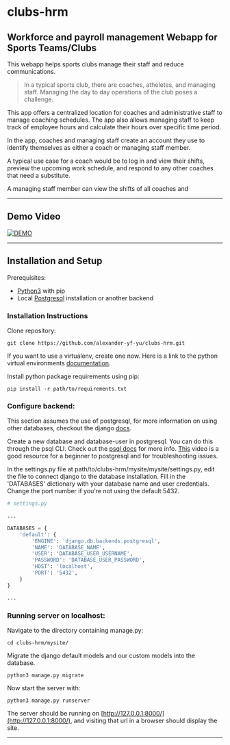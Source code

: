 # clubs-hrm

## Workforce and payroll management Webapp for Sports Teams/Clubs

This webapp helps sports clubs manage their staff and reduce communications. 

> In a typical sports club, there are coaches, atheletes, and managing staff. Managing the day to day operations of the club poses a challenge. 

This app offers a centralized location for coaches and administrative staff to manage coaching schedules. The app also allows managing staff to keep track of employee hours and calculate their hours over specific time period.

In the app, coaches and managing staff create an account they use to identify themselves as either a coach or managing staff member.

A typical use case for a coach would be to log in and view their shifts, preview the upcoming work schedule, and respond to any other coaches that need a substitute.

A managing staff member can view the shifts of all coaches and 
___

## Demo Video

[![DEMO](https://i9.ytimg.com/vi/S_uITy0Y_aQ/mq1.jpg?sqp=CLTbsPcF&rs=AOn4CLD6eFgmzMvAU2svp90NXspGMTbcUg)](https://www.youtube.com/watch?v=S_uITy0Y_aQ "Demo")

___
## Installation and Setup

Prerequisites:

+ [Python3](https://www.python.org/downloads/release/python-377/) with pip
+ Local [Postgresql](https://www.postgresql.org/download/) installation or another backend


### Installation Instructions

Clone repository:

    git clone https://github.com/alexander-yf-yu/clubs-hrm.git

If you want to use a virtualenv, create one now. Here is a link to the python virtual environments [documentation](http://dev.nodeca.com).

Install python package requirements using pip:
    
    pip install -r path/to/requirements.txt

### Configure backend:
This section assumes the use of postgresql, for more information on using other databases, checkout the django [docs](https://docs.djangoproject.com/en/3.0/ref/settings/#std:setting-DATABASES).

Create a new database and database-user in postgresql. You can do this through the psql CLI. Check out the [psql docs](https://www.postgresql.org/docs/12/app-psql.html) for more info. [This](https://www.youtube.com/watch?v=qw--VYLpxG4) video is a good resource for a beginner to postgresql and for troubleshooting issues.

In the settings.py file at path/to/clubs-hrm/mysite/mysite/settings.py, edit the file to connect django to the database installation. Fill in the 'DATABASES' dictionary with your database name and user credentials. Change the port number if you're not using the default 5432.


```python
# settings.py

...

DATABASES = {
    'default': {
        'ENGINE': 'django.db.backends.postgresql',
        'NAME': 'DATABASE_NAME',
        'USER': 'DATABASE_USER_USERNAME',
        'PASSWORD': 'DATABASE_USER_PASSWORD',
        'HOST': 'localhost',
        'PORT': '5432',
    }
}

...
```

### Running server on localhost:

Navigate to the directory containing manage.py:

    cd clubs-hrm/mysite/

Migrate the django default models and our custom models into the database.

    python3 manage.py migrate

Now start the server with:

    python3 manage.py runserver

The server should be running on [http://127.0.0.1:8000/](http://127.0.0.1:8000/), and visiting that url in a browser should display the site.

___








